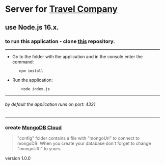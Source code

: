 # Server for [Travel Company](https://github.com/VitaliyTom/my-app-react-redux)

## use Node.js 16.x.

### to run this application - clone [this](https://github.com/VitaliyTom/nodejs-express) repository.

---

* Go to the folder with the application and in the console enter the command:

         npm install 


* Run the application:

          node index.js

***

###### by default the application runs on port: 4321

***

### create [MongoDB Cloud](https://www.mongodb.com/cloud) 

> "config" folder contains a file with "mongoUri" to connect to mongoDB. When you create your database don't forget to change "mongoURI" to yours.

version 1.0.0